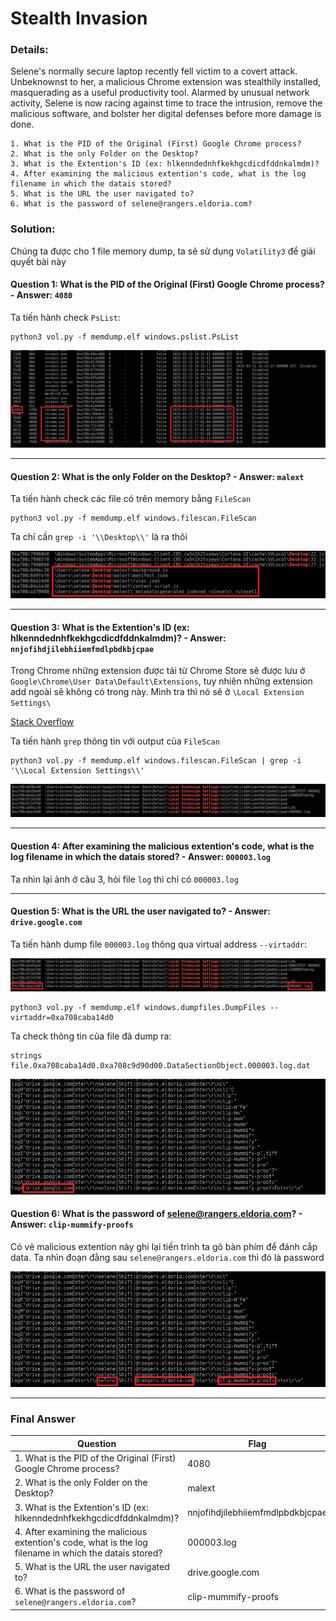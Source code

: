 # Stealth Invasion

### Details:
Selene's normally secure laptop recently fell victim to a covert attack. Unbeknownst to her, a malicious Chrome extension was stealthily installed, masquerading as a useful productivity tool. Alarmed by unusual network activity, Selene is now racing against time to trace the intrusion, remove the malicious software, and bolster her digital defenses before more damage is done.

```
1. What is the PID of the Original (First) Google Chrome process?
2. What is the only Folder on the Desktop?
3. What is the Extention's ID (ex: hlkenndednhfkekhgcdicdfddnkalmdm)?
4. After examining the malicious extention's code, what is the log filename in which the datais stored?
5. What is the URL the user navigated to?
6. What is the password of selene@rangers.eldoria.com?
```

### Solution:

Chúng ta được cho 1 file memory dump, ta sẽ sử dụng `Volatility3` để giải quyết bài này

#### Question 1: What is the PID of the Original (First) Google Chrome process? - Answer: `4080`

Ta tiến hành check `PsList`:

```
python3 vol.py -f memdump.elf windows.pslist.PsList 
```

![image](assets/1.png)

---

#### Question 2: What is the only Folder on the Desktop? - Answer: `malext`

Ta tiến hành check các file có trên memory bằng `FileScan`

```
python3 vol.py -f memdump.elf windows.filescan.FileScan
```

Ta chỉ cần `grep -i '\\Desktop\\'` là ra thôi

![image](assets/2.png)

---

#### Question 3: What is the Extention's ID (ex: hlkenndednhfkekhgcdicdfddnkalmdm)? - Answer: `nnjofihdjilebhiiemfmdlpbdkbjcpae`

Trong Chrome những extension được tải từ Chrome Store sẽ được lưu ở `Google\Chrome\User Data\Default\Extensions`, tuy nhiên những extension add ngoài sẽ không có trong này. Mình tra thì nó sẽ ở `\Local Extension Settings\`

[Stack Overflow](https://superuser.com/a/944003)

Ta tiến hành `grep` thông tin với output của `FileScan`

```
python3 vol.py -f memdump.elf windows.filescan.FileScan | grep -i '\\Local Extension Settings\\' 
```

![image](assets/3.png)

---

#### Question 4: After examining the malicious extention's code, what is the log filename in which the datais stored?  - Answer: `000003.log`

Ta nhìn lại ảnh ở câu 3, hỏi file `log` thì chỉ có `000003.log`

---

#### Question 5: What is the URL the user navigated to? - Answer: `drive.google.com`

Ta tiến hành dump file `000003.log` thông qua virtual address `--virtaddr`:

![image](assets/4.png)

```
python3 vol.py -f memdump.elf windows.dumpfiles.DumpFiles --virtaddr=0xa708caba14d0
```

Ta check thông tin của file đã dump ra:

```
strings file.0xa708caba14d0.0xa708c9d90d00.DataSectionObject.000003.log.dat
```

![image](assets/5.png)

#### Question 6: What is the password of selene@rangers.eldoria.com? - Answer: `clip-mummify-proofs`

Có vẻ malicious extention này ghi lại tiến trình ta gõ bàn phím để đánh cắp data. Ta nhìn đoạn đằng sau `selene@rangers.eldoria.com` thì đó là password

![image](assets/6.png)

---

### Final Answer

| Question | Flag |
|---|----|
| 1. What is the PID of the Original (First) Google Chrome process? | 4080 | 
| 2. What is the only Folder on the Desktop? | malext | 
| 3. What is the Extention's ID (ex: hlkenndednhfkekhgcdicdfddnkalmdm)? | nnjofihdjilebhiiemfmdlpbdkbjcpae |
| 4. After examining the malicious extention's code, what is the log filename in which the datais stored? | 000003.log |
| 5. What is the URL the user navigated to? | drive.google.com |
| 6. What is the password of `selene@rangers.eldoria.com`? | clip-mummify-proofs |



